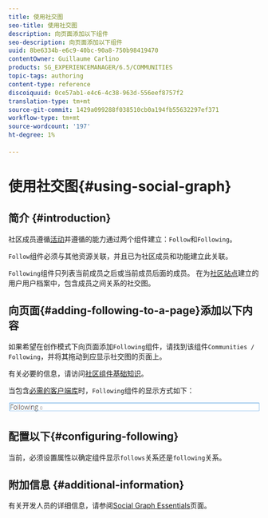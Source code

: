 ```yaml
---
title: 使用社交图
seo-title: 使用社交图
description: 向页面添加以下组件
seo-description: 向页面添加以下组件
uuid: 8be6334b-e6c9-40bc-90a8-750b98419470
contentOwner: Guillaume Carlino
products: SG_EXPERIENCEMANAGER/6.5/COMMUNITIES
topic-tags: authoring
content-type: reference
discoiquuid: 0ce57ab1-e4c6-4c38-963d-556eef8757f2
translation-type: tm+mt
source-git-commit: 1429a099288f038510cb0a194fb55632297ef371
workflow-type: tm+mt
source-wordcount: '197'
ht-degree: 1%

---
```



# 使用社交图{#using-social-graph}

## 简介 {#introduction}

社区成员遵循[活动](activities.md)并遵循的能力通过两个组件建立：`Follow`和`Following`。

`Follow`组件必须与其他资源关联，并且已为社区成员和功能建立此关联。

`Following`组件只列表当前成员之后或当前成员后面的成员。 在为[社区站点](overview.md#communitiessites)建立的用户用户档案中，包含成员之间关系的社交图。

## 向页面{#adding-following-to-a-page}添加以下内容

如果希望在创作模式下向页面添加`Following`组件，请找到该组件`Communities / Following`，并将其拖动到应显示社交图的页面上。

有关必要的信息，请访问[社区组件基础知识](basics.md)。

当包含[必需的客户端库](essentials-socialgraph.md#essentials-for-client-side)时，`Following`组件的显示方式如下：

![以下](assets/following.png)

## 配置以下{#configuring-following}

当前，必须设置属性以确定组件显示`follows`关系还是`following`关系。

## 附加信息 {#additional-information}

有关开发人员的详细信息，请参阅[Social Graph Essentials](essentials-socialgraph.md)页面。
